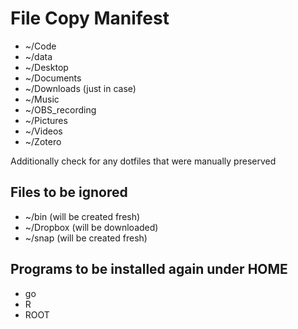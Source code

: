 # File Copy Manifest

- ~/Code
- ~/data
- ~/Desktop
- ~/Documents
- ~/Downloads (just in case)
- ~/Music
- ~/OBS_recording
- ~/Pictures
- ~/Videos
- ~/Zotero

Additionally check for any dotfiles that were manually preserved

## Files to be ignored
- ~/bin (will be created fresh)
- ~/Dropbox (will be downloaded)
- ~/snap (will be created fresh)

## Programs to be installed again under HOME
- go
- R
- ROOT
